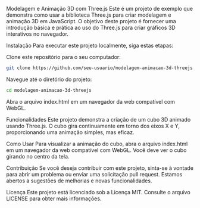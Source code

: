 Modelagem e Animação 3D com Three.js
Este é um projeto de exemplo que demonstra como usar a biblioteca Three.js para criar modelagem e animação 3D em JavaScript. O objetivo deste projeto é fornecer uma introdução básica e prática ao uso do Three.js para criar gráficos 3D interativos no navegador.

Instalação
Para executar este projeto localmente, siga estas etapas:

Clone este repositório para o seu computador:

```bash
git clone https://github.com/seu-usuario/modelagem-animacao-3d-threejs.git
```
Navegue até o diretório do projeto:

```bash
cd modelagem-animacao-3d-threejs
```

Abra o arquivo index.html em um navegador da web compatível com WebGL.

Funcionalidades
Este projeto demonstra a criação de um cubo 3D animado usando Three.js. O cubo gira continuamente em torno dos eixos X e Y, proporcionando uma animação simples, mas eficaz.

Como Usar
Para visualizar a animação do cubo, abra o arquivo index.html em um navegador da web compatível com WebGL. Você deve ver o cubo girando no centro da tela.

Contribuição
Se você deseja contribuir com este projeto, sinta-se à vontade para abrir um problema ou enviar uma solicitação pull request. Estamos abertos a sugestões de melhorias e novas funcionalidades.

Licença
Este projeto está licenciado sob a Licença MIT. Consulte o arquivo LICENSE para obter mais informações.


